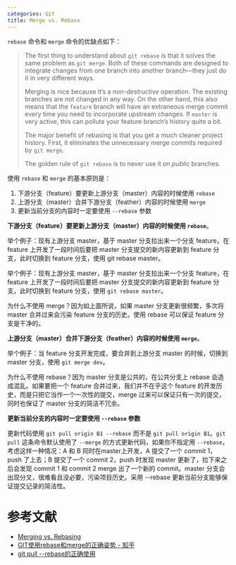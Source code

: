 ```yaml
---
categories: Git
title: Merge vs. Rebase
---
```


`rebase` 命令和 `merge` 命令的优缺点如下：

> The first thing to understand about `git rebase` is that it solves the same problem as `git merge`. Both of these commands are designed to integrate changes from one branch into another branch—they just do it in very different ways.
>
> Merging is nice because it’s a *non-destructive* operation. The existing branches are not changed in any way. On the other hand, this also means that the `feature` branch will have an extraneous merge commit every time you need to incorporate upstream changes. If `master` is very active, this can pollute your feature branch’s history quite a bit.
>
> The major benefit of rebasing is that you get a much cleaner project history. First, it eliminates the unnecessary merge commits required by `git merge`.
>
> The golden rule of `git rebase` is to never use it on *public* branches.

使用 `rebase` 和 `merge` 的基本原则是：

1. 下游分支（feature）要更新上游分支（master）内容的时候使用 `rebase`
2. 上游分支（master）合并下游分支（feather）内容的时候使用 `merge`
3. 更新当前分支的内容时一定要使用 `--rebase` 参数

**下游分支（feature）要更新上游分支（master）内容的时候使用 `rebase`**。

举个例子：现有上游分支 master，基于 master 分支拉出来一个分支 feature，在 feature 上开发了一段时间后要把 master 分支提交的新内容更新到 feature 分支，此时切换到 feature 分支，使用 git rebase master。

举个例子：现有上游分支 master，基于 master 分支拉出来一个分支 feature，在 feature 上开发了一段时间后要把 master 分支提交的新内容更新到 feature 分支，此时切换到 feature 分支，使用 `git rebase master`。

为什么不使用 merge？因为如上面所说，如果 master 分支更新很频繁，多次将 master 合并过来会污染 feature 分支的历史。使用 rebase 可以保证 feature 分支是干净的。

**上游分支（master）合并下游分支（feather）内容的时候使用 `merge`**。

举个例子：当 feature 分支开发完成，要合并到上游分支 master 的时候，切换到 master 分支，使用 `git merge dev`。

为什么不使用 rebase？因为 master 分支是公共的，在公共分支上 rebase 会造成混乱。如果要把一个 feature 合并过来，我们并不在乎这个 feature 的开发历史，而是只把它当作一个一次性的提交，merge 过来可以保证只有一次的提交，同时也保证了 master 分支的简洁不冗余。

**更新当前分支的内容时一定要使用 `--rebase` 参数**

更新代码使用 `git pull origin B1 --rebase` 而不是 `git pull origin B1`。`git pull` 这条命令默认使用了 `--merge` 的方式更新代码，如果你不指定用 `--rebase`，考虑这样一种情况：A 和 B 同时在master上开发，A 提交了一个 commit 1，push 了上去；B 提交了一个 commit 2，push 时发现 master 更新了，拉下来之后会发现 commit 1 和 commit 2 merge 出了一个新的 commit。master 分支会出现分叉，很难看且没必要，污染项目历史。采用 --rebase 更新当前分支能够保证提交记录的简洁性。

# 参考文献

- [Merging vs. Rebasing](https://www.atlassian.com/git/tutorials/merging-vs-rebasing)
- [GIT使用rebase和merge的正确姿势 - 知乎](https://zhuanlan.zhihu.com/p/34197548)
- [git pull --rebase的正确使用](https://juejin.cn/post/6844903895160881166)